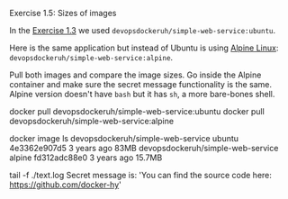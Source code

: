 Exercise 1.5: Sizes of images

In the [Exercise 1.3](https://devopswithdocker.com/part-1/section-2#exercise-13) we used `devopsdockeruh/simple-web-service:ubuntu`.

Here is the same application but instead of Ubuntu is using [Alpine Linux](https://www.alpinelinux.org/): `devopsdockeruh/simple-web-service:alpine`.

Pull both images and compare the image sizes. Go inside the Alpine container and make sure the secret message functionality is the same. Alpine version doesn't have `bash` but it has `sh`, a more bare-bones shell.


docker pull devopsdockeruh/simple-web-service:ubuntu
docker pull devopsdockeruh/simple-web-service:alpine

docker image ls
devopsdockeruh/simple-web-service   ubuntu    4e3362e907d5   3 years ago   83MB
devopsdockeruh/simple-web-service   alpine    fd312adc88e0   3 years ago   15.7MB

tail -f ./text.log
Secret message is: 'You can find the source code here: https://github.com/docker-hy'